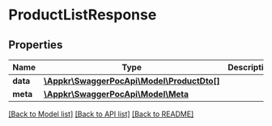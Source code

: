 # ProductListResponse

## Properties
Name | Type | Description | Notes
------------ | ------------- | ------------- | -------------
**data** | [**\Appkr\SwaggerPocApi\Model\ProductDto[]**](ProductDto.md) |  | 
**meta** | [**\Appkr\SwaggerPocApi\Model\Meta**](Meta.md) |  | 

[[Back to Model list]](../README.md#documentation-for-models) [[Back to API list]](../README.md#documentation-for-api-endpoints) [[Back to README]](../README.md)


